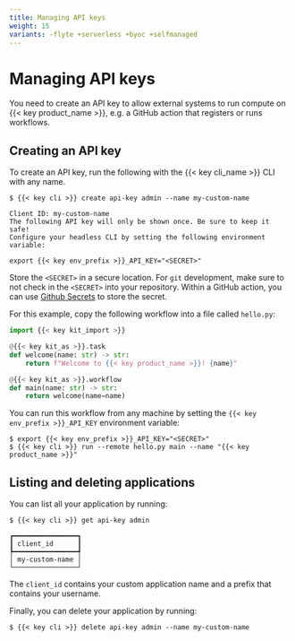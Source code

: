 ```yaml
---
title: Managing API keys
weight: 15
variants: -flyte +serverless +byoc +selfmanaged
---
```


# Managing API keys

You need to create an API key to allow external systems to run compute
on {{< key product_name >}}, e.g. a GitHub action that registers or runs workflows.

## Creating an API key

To create an API key, run the following with the {{< key cli_name >}} CLI with any name.

```shell
$ {{< key cli >}} create api-key admin --name my-custom-name

Client ID: my-custom-name
The following API key will only be shown once. Be sure to keep it safe!
Configure your headless CLI by setting the following environment variable:

export {{< key env_prefix >}}_API_KEY="<SECRET>"
```

Store the `<SECRET>` in a secure location. For `git` development, make sure to not check in the `<SECRET>` into your repository.
Within a GitHub action, you can use [Github Secrets](https://docs.github.com/en/actions/security-guides/using-secrets-in-github-actions) to store the secret.

For this example, copy the following workflow into a file called `hello.py`:

```python
import {{< key kit_import >}}

@{{< key kit_as >}}.task
def welcome(name: str) -> str:
    return f"Welcome to {{< key product_name >}}! {name}"

@{{< key kit_as >}}.workflow
def main(name: str) -> str:
    return welcome(name=name)
```

You can run this workflow from any machine by setting the `{{< key env_prefix >}}_API_KEY`
environment variable:

```shell
$ export {{< key env_prefix >}}_API_KEY="<SECRET>"
$ {{< key cli >}} run --remote hello.py main --name "{{< key product_name >}}"
```

## Listing and deleting applications

You can list all your application by running:

```shell
$ {{< key cli >}} get api-key admin
```

```shell
┏━━━━━━━━━━━━━━━━┓
┃ client_id      ┃
┡━━━━━━━━━━━━━━━━┩
│ my-custom-name │
└────────────────┘
```

The `client_id` contains your custom application name and a prefix that contains your
username.

Finally, you can delete your application by running:

```shell
$ {{< key cli >}} delete api-key admin --name my-custom-name
```

